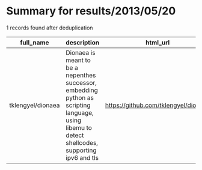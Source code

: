 
# Summary for results/2013/05/20
    
1 records found after deduplication

| full_name | description | html_url | matched_list | matched_count | pushed_at | size | stargazers_count | language | forks_count |
|-------------------|--------------------------------------------------------------------------------------------------------------------------------------------------|--------------------------------------|----------------|-----------------|---------------------------|--------|--------------------|------------|---------------|
| tklengyel/dionaea | Dionaea is meant to be a nepenthes successor, embedding python as scripting language, using libemu to detect shellcodes, supporting ipv6 and tls | https://github.com/tklengyel/dionaea | ['shellcode'] | 1 | 2013-05-20 14:25:52+00:00 | 1488 | 12 | Python | 3 |
